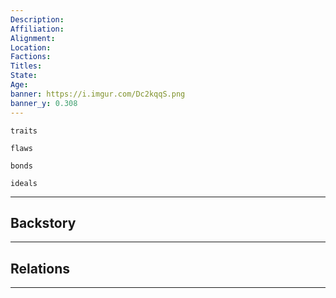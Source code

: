 ```yaml
---
Description: 
Affiliation: 
Alignment: 
Location: 
Factions: 
Titles: 
State: 
Age: 
banner: https://i.imgur.com/Dc2kqqS.png
banner_y: 0.308
---
```


```ad-Tr
traits
```

```ad-fw
flaws
```

```ad-Bd
bonds
```

```ad-idl
ideals
```

---
## Backstory


___
## Relations


___
